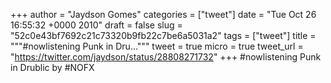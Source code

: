 
+++
author = "Jaydson Gomes"
categories = ["tweet"]
date = "Tue Oct 26 16:55:32 +0000 2010"
draft = false
slug = "52c0e43bf7692c21c73320b9fb22c7be6a5031a2"
tags = ["tweet"]
title = """#nowlistening Punk in Dru..."""
tweet = true
micro = true
tweet_url = "https://twitter.com/jaydson/status/28808271732"
+++
#nowlistening Punk in Drublic by #NOFX
